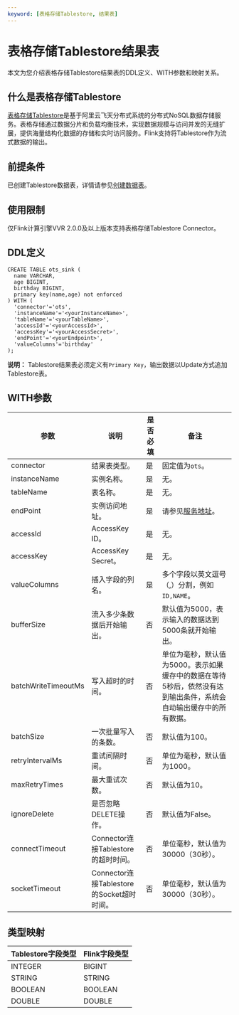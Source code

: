 ```yaml
---
keyword: [表格存储Tablestore, 结果表]
---
```


# 表格存储Tablestore结果表

本文为您介绍表格存储Tablestore结果表的DDL定义、WITH参数和映射关系。

## 什么是表格存储Tablestore

[表格存储Tablestore](/cn.zh-CN/产品简介/什么是表格存储.md)是基于阿里云飞天分布式系统的分布式NoSQL数据存储服务。表格存储通过数据分片和负载均衡技术，实现数据规模与访问并发的无缝扩展，提供海量结构化数据的存储和实时访问服务。Flink支持将Tablestore作为流式数据的输出。

## 前提条件

已创建Tablestore数据表，详情请参见[创建数据表](/cn.zh-CN/快速入门/创建数据表.md)。

## 使用限制

仅Flink计算引擎VVR 2.0.0及以上版本支持表格存储Tablestore Connector。

## DDL定义

```
CREATE TABLE ots_sink (
  name VARCHAR,
  age BIGINT,
  birthday BIGINT,
  primary key(name,age) not enforced
) WITH (
  'connector'='ots',
  'instanceName'='<yourInstanceName>',
  'tableName'='<yourTableName>',
  'accessId'='<yourAccessId>',
  'accessKey'='<yourAccessSecret>',
  'endPoint'='<yourEndpoint>',
  'valueColumns'='birthday'
); 
```

**说明：** Tablestore结果表必须定义有`Primary Key`，输出数据以Update方式追加Tablestore表。

## WITH参数

|参数|说明|是否必填|备注|
|--|--|----|--|
|connector|结果表类型。|是|固定值为`ots`。|
|instanceName|实例名称。|是|无。|
|tableName|表名称。|是|无。|
|endPoint|实例访问地址。|是|请参见[服务地址](/cn.zh-CN/功能介绍/基础概念/服务地址.md)。|
|accessId|AccessKey ID。|是|无。|
|accessKey|AccessKey Secret。|是|无。|
|valueColumns|插入字段的列名。|是|多个字段以英文逗号（,）分割，例如`ID,NAME`。|
|bufferSize|流入多少条数据后开始输出。|否|默认值为5000，表示输入的数据达到5000条就开始输出。|
|batchWriteTimeoutMs|写入超时的时间。|否|单位为毫秒，默认值为5000。表示如果缓存中的数据在等待5秒后，依然没有达到输出条件，系统会自动输出缓存中的所有数据。|
|batchSize|一次批量写入的条数。|否|默认值为100。|
|retryIntervalMs|重试间隔时间。|否|单位为毫秒，默认值为1000。|
|maxRetryTimes|最大重试次数。|否|默认值为10。|
|ignoreDelete|是否忽略DELETE操作。|否|默认值为False。|
|connectTimeout|Connector连接Tablestore的超时时间。|否|单位毫秒，默认值为30000（30秒）。|
|socketTimeout|Connector连接Tablestore的Socket超时时间。|否|单位毫秒，默认值为30000（30秒）。|

## 类型映射

|Tablestore字段类型|Flink字段类型|
|--------------|---------|
|INTEGER|BIGINT|
|STRING|STRING|
|BOOLEAN|BOOLEAN|
|DOUBLE|DOUBLE|

